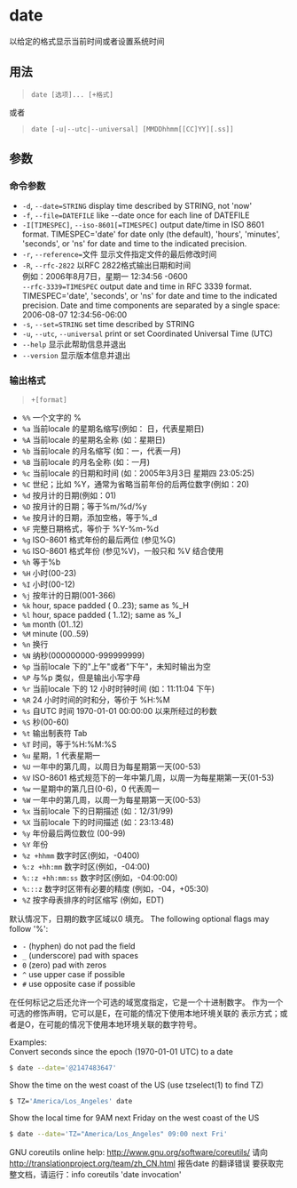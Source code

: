 # date

 以给定的格式显示当前时间或者设置系统时间

## 用法

> `date [选项]... [+格式]`  

或者  

> `date [-u|--utc|--universal] [MMDDhhmm[[CC]YY][.ss]]`  

## 参数

### 命令参数

- `-d`, `--date=STRING`         display time described by STRING, not 'now'
- `-f`, `--file=DATEFILE`       like --date once for each line of DATEFILE
- `-I[TIMESPEC]`, `--iso-8601[=TIMESPEC]`  output date/time in ISO 8601 format.
                            TIMESPEC='date' for date only (the default),
                            'hours', 'minutes', 'seconds', or 'ns' for date
                            and time to the indicated precision.
- `-r`, `--reference=`文件  显示文件指定文件的最后修改时间  
- `-R`, `--rfc-2822`  以RFC 2822格式输出日期和时间  
 例如：2006年8月7日，星期一 12:34:56 -0600  
  `--rfc-3339=TIMESPEC`   output date and time in RFC 3339 format.
                            TIMESPEC='date', 'seconds', or 'ns' for
                            date and time to the indicated precision.
                            Date and time components are separated by
                            a single space: 2006-08-07 12:34:56-06:00
- `-s`, `--set=STRING`  set time described by STRING
- `-u`, `--utc`, `--universal`    print or set Coordinated Universal Time (UTC)
- `--help`  显示此帮助信息并退出
- `--version`  显示版本信息并退出

### 输出格式

> `+[format]`

- `%%` 一个文字的 %
- `%a` 当前locale 的星期名缩写(例如： 日，代表星期日)
- `%A` 当前locale 的星期名全称 (如：星期日)
- `%b` 当前locale 的月名缩写 (如：一，代表一月)
- `%B` 当前locale 的月名全称 (如：一月)
- `%c` 当前locale 的日期和时间 (如：2005年3月3日 星期四 23:05:25)
- `%C` 世纪；比如 %Y，通常为省略当前年份的后两位数字(例如：20)
- `%d` 按月计的日期(例如：01)
- `%D` 按月计的日期；等于%m/%d/%y
- `%e` 按月计的日期，添加空格，等于%_d
- `%F` 完整日期格式，等价于 %Y-%m-%d
- `%g` ISO-8601 格式年份的最后两位 (参见%G)
- `%G` ISO-8601 格式年份 (参见%V)，一般只和 %V 结合使用
- `%h` 等于%b
- `%H` 小时(00-23)
- `%I` 小时(00-12)
- `%j` 按年计的日期(001-366)
- `%k`   hour, space padded ( 0..23); same as %_H
- `%l`   hour, space padded ( 1..12); same as %_I
- `%m`   month (01..12)
- `%M`   minute (00..59)
- `%n` 换行
- `%N` 纳秒(000000000-999999999)
- `%p` 当前locale 下的"上午"或者"下午"，未知时输出为空
- `%P` 与%p 类似，但是输出小写字母
- `%r` 当前locale 下的 12 小时时钟时间 (如：11:11:04 下午)
- `%R` 24 小时时间的时和分，等价于 %H:%M
- `%s` 自UTC 时间 1970-01-01 00:00:00 以来所经过的秒数
- `%S` 秒(00-60)
- `%t` 输出制表符 Tab
- `%T` 时间，等于%H:%M:%S
- `%u` 星期，1 代表星期一
- `%U` 一年中的第几周，以周日为每星期第一天(00-53)
- `%V` ISO-8601 格式规范下的一年中第几周，以周一为每星期第一天(01-53)
- `%w` 一星期中的第几日(0-6)，0 代表周一
- `%W` 一年中的第几周，以周一为每星期第一天(00-53)
- `%x` 当前locale 下的日期描述 (如：12/31/99)
- `%X` 当前locale 下的时间描述 (如：23:13:48)
- `%y` 年份最后两位数位 (00-99)
- `%Y` 年份
- `%z +hhmm`  数字时区(例如，-0400)
- `%:z +hh:mm`  数字时区(例如，-04:00)
- `%::z +hh:mm:ss` 数字时区(例如，-04:00:00)
- `%:::z`  数字时区带有必要的精度 (例如，-04，+05:30)
- `%Z`  按字母表排序的时区缩写 (例如，EDT)

默认情况下，日期的数字区域以0 填充。
The following optional flags may follow '%':

- `-`  (hyphen) do not pad the field
- `_`  (underscore) pad with spaces
- `0`  (zero) pad with zeros
- `^`  use upper case if possible
- `#`  use opposite case if possible

在任何标记之后还允许一个可选的域宽度指定，它是一个十进制数字。
作为一个可选的修饰声明，它可以是E，在可能的情况下使用本地环境关联的
表示方式；或者是O，在可能的情况下使用本地环境关联的数字符号。

Examples:  
Convert seconds since the epoch (1970-01-01 UTC) to a date

```bash
$ date --date='@2147483647'
```

Show the time on the west coast of the US (use tzselect(1) to find TZ)

```bash
$ TZ='America/Los_Angeles' date
```

Show the local time for 9AM next Friday on the west coast of the US

```bash
$ date --date='TZ="America/Los_Angeles" 09:00 next Fri'
```

GNU coreutils online help: <http://www.gnu.org/software/coreutils/>
请向<http://translationproject.org/team/zh_CN.html> 报告date 的翻译错误
要获取完整文档，请运行：info coreutils 'date invocation'